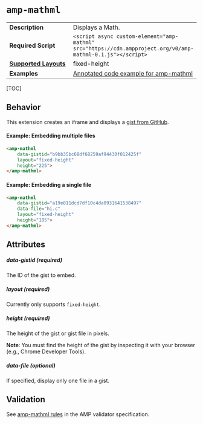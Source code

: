 <!--
Copyright 2017 The AMP HTML Authors. All Rights Reserved.

Licensed under the Apache License, Version 2.0 (the "License");
you may not use this file except in compliance with the License.
You may obtain a copy of the License at

      http://www.apache.org/licenses/LICENSE-2.0

Unless required by applicable law or agreed to in writing, software
distributed under the License is distributed on an "AS-IS" BASIS,
WITHOUT WARRANTIES OR CONDITIONS OF ANY KIND, either express or implied.
See the License for the specific language governing permissions and
limitations under the License.
-->

# <a name="`amp-mathml`"></a> `amp-mathml`

<table>
  <tr>
    <td width="40%"><strong>Description</strong></td>
    <td>Displays a Math.</td>
  </tr>
  <tr>
    <td width="40%"><strong>Required Script</strong></td>
    <td><code>&lt;script async custom-element="amp-mathml" src="https://cdn.ampproject.org/v0/amp-mathml-0.1.js">&lt;/script></code></td>
  </tr>
  <tr>
    <td class="col-fourty"><strong><a href="https://www.ampproject.org/docs/guides/responsive/control_layout.html">Supported Layouts</a></strong></td>
    <td>fixed-height</td>
  </tr>
  <tr>
    <td width="40%"><strong>Examples</strong></td>
    <td><a href="https://ampbyexample.com/components/amp-mathml/">Annotated code example for amp-mathml</a></td>
  </tr>
</table>

[TOC]

## Behavior

This extension creates an iframe and displays a [gist from GitHub](https://help.github.com/articles/about-gists/).

#### Example: Embedding multiple files

```html
<amp-mathml
    data-gistid="b9bb35bc68df68259af94430f012425f"
    layout="fixed-height"
    height="225">
</amp-mathml>
```

#### Example: Embedding a single file

```html
<amp-mathml
    data-gistid="a19e811dcd7df10c4da0931641538497"
    data-file="hi.c"
    layout="fixed-height"
    height="185">
</amp-mathml>
```

## Attributes

##### data-gistid (required)

The ID of the gist to embed.

##### layout (required)

Currently only supports `fixed-height`.

##### height (required)

The height of the gist or gist file in pixels.

**Note**: You must find the height of the gist by inspecting it with your browser (e.g., Chrome Developer Tools).

##### data-file (optional)

If specified, display only one file in a gist.

## Validation
See [amp-mathml rules](https://github.com/ampproject/amphtml/blob/master/extensions/amp-mathml/validator-amp-gist.protoascii) in the AMP validator specification.
